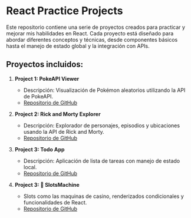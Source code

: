 # React Practice Projects

Este repositorio contiene una serie de proyectos creados para practicar y mejorar mis habilidades en React. Cada proyecto está diseñado para abordar diferentes conceptos y técnicas, desde componentes básicos hasta el manejo de estado global y la integración con APIs.

## Proyectos incluidos:

1. **Project 1: PokeAPI Viewer**
   - Descripción: Visualización de Pokémon aleatorios utilizando la API de PokeAPI.
   - [Repositorio de GitHub](https://github.com/usuario/pokeapi-viewer)

2. **Project 2: Rick and Morty Explorer**
   - Descripción: Explorador de personajes, episodios y ubicaciones usando la API de Rick and Morty.
   - [Repositorio de GitHub](https://github.com/usuario/rick-and-morty-explorer)

3. **Project 3: Todo App**
   - Descripción: Aplicación de lista de tareas con manejo de estado local.
   - [Repositorio de GitHub](https://github.com/usuario/todo-app)

4. **Project 3: 🎰 SlotsMachine**
   - Slots como las maquinas de casino, renderizados condicionales y funcionalidades de React.
   - [Repositorio de GitHub](https://github.com/usuario/SlotsMachine)
